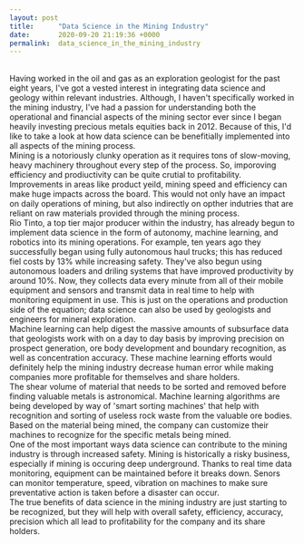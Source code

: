 ```yaml
---
layout: post
title:      "Data Science in the Mining Industry"
date:       2020-09-20 21:19:36 +0000
permalink:  data_science_in_the_mining_industry
---
```


<br>
Having worked in the oil and gas as an exploration geologist for the past eight years, I've got a vested interest in integrating data science and geology within relevant industries. Although, I haven't specifically worked in the mining industry, I've had a passion for understanding both the operational and financial aspects of the mining sector ever since I began heavily investing precious metals equities back in 2012. Because of this, I'd like to take a look at how data science can be benefitially implemented into all aspects of the mining process.
<br>
Mining is a notoriously clunky operation as it requires tons of slow-moving, heavy machinery throughout every step of the process. So, imporoving efficiency and prodiuctivity can be quite crutial to profitability. Improvements in areas like product yeild, mining speed and efficiency can make huge impacts across the board. This would not only have an impact on daily operations of mining, but also indirectly on opther indutries that are reliant on raw materials provided through the mining process.
<br>
Rio Tinto, a top tier major producer within the industry, has already begun to implement data science in the form of autonomy, machine learning, and robotics into its mining operations. For example, ten years ago they successfully began using fully autonomous haul trucks; this has reduced fiel costs by 13% while increasing safety. They've also begun using autonomous loaders and driling systems that have improved productivity by around 10%. Now, they collects data every minute from all of their mobile equipment and sensors and transmit data in real time to help with monitoring equipment in use. This is just on the operations and production side of the equation; data science can also be used by geologists and engineers for mineral exploration.
<br>
Machine learning can help digest the massive amounts of subsurface data that geologists work with on a day to day basis by improving precision on prospect generation, ore body development and boundary recognition, as well as concentration accuracy. These machine learning efforts would definitely help the mining industry decrease human error while making companies more profitable for themselves and share holders.
<br>
The shear volume of material that needs to be sorted and removed before finding valuable metals is astronomical. Machine learning algorithms are being developed by way of 'smart sorting machines' that help with recognition and sorting of useless rock waste from the valuable ore bodies. Based on the material being mined, the company can customize their machines to recognize for the specific metals being mined.
<br>
One of the most important ways data science can contribute to the mining industry is through increased safety. Mining is historically a risky business, especially if mining is occuring deep underground. Thanks to real time data monitoring, equipment can be maintained before it breaks down. Senors can monitor temperature, speed, vibration on machines to make sure preventative action is taken before a disaster can occur.
<br>
The true benefits of data science in the mining industry are just starting to be recognized, but they will help with overall safety, efficiency, accuracy, precision which all lead to profitability for the company and its share holders.

